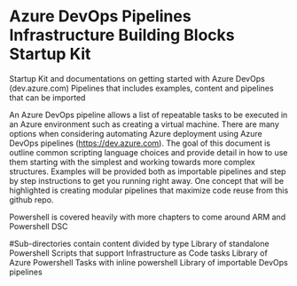 # Azure DevOps Pipelines Infrastructure Building Blocks Startup Kit
Startup Kit and documentations on getting started with Azure DevOps (dev.azure.com) Pipelines that includes examples, content and pipelines that can be imported

An Azure DevOps pipeline allows a list of repeatable tasks to be executed in an Azure environment such as creating a virtual machine. There are many options when considering automating Azure deployment using Azure DevOps pipelines (https://dev.azure.com). The goal of this document is outline common scripting language choices and provide detail in how to use them starting with the simplest and working towards more complex structures. Examples will be provided both as importable pipelines and step by step instructions to get you running right away. One concept that will be highlighted is creating modular pipelines that maximize code reuse from this github repo.

Powershell is covered heavily with more chapters to come around ARM and Powershell DSC

#Sub-directories contain content divided by type
Library of standalone Powershell Scripts that support Infrastructure as Code tasks
Library of Azure Powershell Tasks with inline powershell
Library of importable DevOps pipelines
